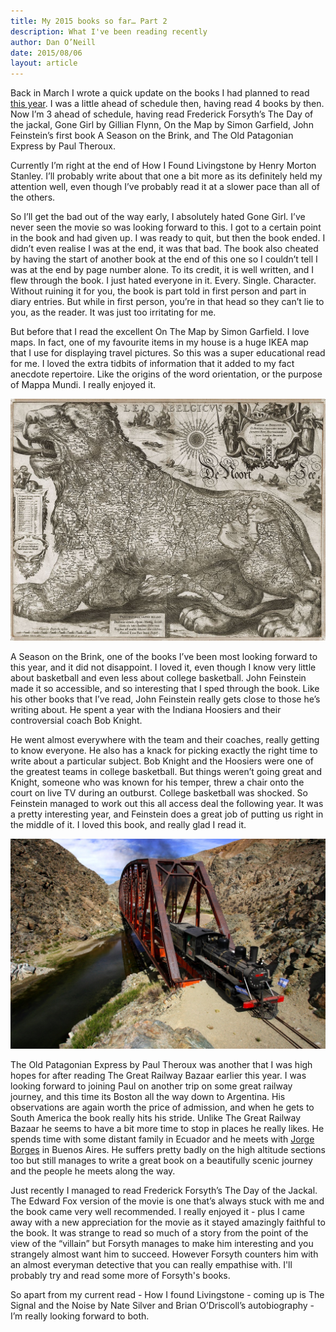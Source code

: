 ```yaml
---
title: My 2015 books so far… Part 2
description: What I've been reading recently
author: Dan O’Neill
date: 2015/08/06
layout: article
---
```


Back in March I wrote a quick update on the books I had planned to read [this year](http://wordsandmagic.com/2015/01/05/2015-reading-list/). I was a little ahead of schedule then, having read 4 books by then. Now I’m 3 ahead of schedule, having read Frederick Forsyth’s The Day of the jackal, Gone Girl by Gillian Flynn, On the Map by Simon Garfield, John Feinstein’s first book A Season on the Brink, and The Old Patagonian Express by Paul Theroux. 

Currently I’m right at the end of How I Found Livingstone by Henry Morton Stanley. I’ll probably write about that one a bit more as its definitely held my attention well, even though I’ve probably read it at a slower pace than all of the others. 

So I’ll get the bad out of the way early, I absolutely hated Gone Girl. I’ve never seen the movie so was looking forward to this. I got to a certain point in the book and had given up. I was ready to quit, but then the book ended. I didn’t even realise I was at the end, it was that bad. The book also cheated by having the start of another book at the end of this one so I couldn’t tell I was at the end by page number alone. To its credit, it is well written, and I flew through the book. I just hated everyone in it. Every. Single. Character. Without ruining it for you, the book is part told in first person and part in diary entries. But while in first person, you’re in that head so they can’t lie to you, as the reader. It was just too irritating for me.

But before that I read the excellent On The Map by Simon Garfield. I love maps. In fact, one of my favourite items in my house is a huge IKEA map that I use for displaying travel pictures. So this was a super educational read for me. I loved the extra tidbits of information that it added to my fact anecdote repertoire. Like the origins of the word orientation, or the purpose of Mappa Mundi. I really enjoyed it.

![Leo Belgicus - map of the Low Countries (1611)](/images/1170px-Leo_Belgicus.jpg)

A Season on the Brink, one of the books I’ve been most looking forward to this year, and it did not disappoint. I loved it, even though I know very little about basketball and even less about college basketball. John Feinstein made it so accessible, and so interesting that I sped through the book. Like his other books that I’ve read, John Feinstein really gets close to those he’s writing about. He spent a year with the Indiana Hoosiers and their controversial coach Bob Knight. 

He went almost everywhere with the team and their coaches, really getting to know everyone. He also has a knack for picking exactly the right time to write about a particular subject. Bob Knight and the Hoosiers were one of the greatest teams in college basketball. But things weren’t going great and Knight, someone who was known for his temper, threw a chair onto the court on live TV during an outburst. College basketball was shocked. So Feinstein managed to work out this all access deal the following year. It was a pretty interesting year, and Feinstein does a great job of putting us right in the middle of it. I loved this book, and really glad I read it.

![Trochita by Juan Macri on wikipedia.org](/images/Trochita_puente_sobre_Rio_Chico.JPG)

The Old Patagonian Express by Paul Theroux was another that I was high hopes for after reading The Great Railway Bazaar earlier this year. I was looking forward to joining Paul on another trip on some great railway journey, and this time its Boston all the way down to Argentina. His observations are again worth the price of admission, and when he gets to South America the book really hits his stride. Unlike The Great Railway Bazaar  he seems to have a bit more time to stop in places he really likes. He spends time with some distant family in Ecuador and he meets with [Jorge Borges](https://en.wikipedia.org/wiki/Jorge_Luis_Borges) in Buenos Aires. He suffers pretty badly on the high altitude sections too but still manages to write a great book on a beautifully scenic journey and the people he meets along the way.

Just recently I managed to read Frederick Forsyth’s The Day of the Jackal. The Edward Fox version of the movie is one that’s always stuck with me and the book came very well recommended. I really enjoyed it - plus I came away with a new appreciation for the movie as it stayed amazingly faithful to the book. It was strange to read so much of a story from the point of the view of the “villain” but Forsyth manages to make him interesting and you strangely almost want him to succeed. However Forsyth counters him with an almost everyman detective that you can really empathise with. I'll probably try and read some more of Forsyth's books. 

So apart from my current read - How I found Livingstone - coming up is The Signal and the Noise by Nate Silver and Brian O’Driscoll’s autobiography - I’m really looking forward to both. 